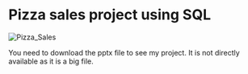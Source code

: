 # Pizza sales project using SQL

![Pizza_Sales]()

You need to download the pptx file to see my project. It is not directly available as it is a big file.
